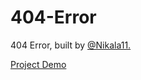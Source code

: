 # 404-Error

<p>404 Error, built by <a href="https://github.com/Nikala11">@Nikala11.</a></p>

<a href="https://nikala11.github.io/404-Error/">Project Demo</a>
